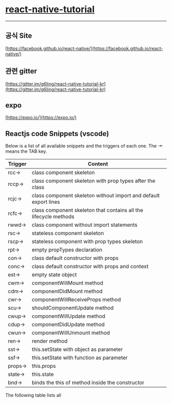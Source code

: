 # [react-native-tutorial](https://g6ling.gitbooks.io/react-native-tutorial-korean/content/)
---
## 공식 Site
[https://facebook.github.io/react-native/](https://facebook.github.io/react-native/)

## 관련 gitter
[https://gitter.im/g6ling/react-native-tutorial-kr](https://gitter.im/g6ling/react-native-tutorial-kr)

## expo
[https://expo.io/](https://expo.io/)


## Reactjs code Snippets (vscode)
Below is a list of all available snippets and the triggers of each one. The ⇥ means the TAB key.

Trigger	|Content
-|-
rcc→	|class component skeleton
rccp→	|class component skeleton with prop types after the class
rcjc→	|class component skeleton without import and default export lines
rcfc→	|class component skeleton that contains all the lifecycle methods
rwwd→	|class component without import statements
rsc→	|stateless component skeleton
rscp→	|stateless component with prop types skeleton
rpt→	|empty propTypes declaration
con→	|class default constructor with props
conc→	|class default constructor with props and context
est→	|empty state object
cwm→	|componentWillMount method
cdm→	|componentDidMount method
cwr→	|componentWillReceiveProps method
scu→	|shouldComponentUpdate method
cwup→	|componentWillUpdate method
cdup→	|componentDidUpdate method
cwun→	|componentWillUnmount method
ren→	|render method
sst→	|this.setState with object as parameter
ssf→	|this.setState with function as parameter
props→	|this.props
state→	|this.state
bnd→	|binds the this of method inside the constructor

The following table lists all